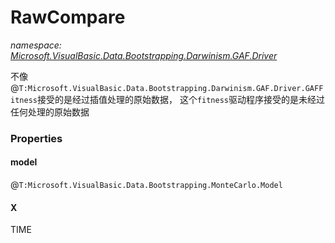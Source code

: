﻿# RawCompare
_namespace: [Microsoft.VisualBasic.Data.Bootstrapping.Darwinism.GAF.Driver](./index.md)_

不像@``T:Microsoft.VisualBasic.Data.Bootstrapping.Darwinism.GAF.Driver.GAFFitness``接受的是经过插值处理的原始数据，
 这个``fitness``驱动程序接受的是未经过任何处理的原始数据




### Properties

#### model
@``T:Microsoft.VisualBasic.Data.Bootstrapping.MonteCarlo.Model``
#### X
TIME
